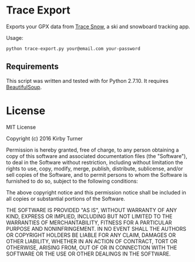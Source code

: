 # Trace Export

Exports your GPX data from [Trace Snow](http://snow.traceup.com), a ski and snowboard tracking app.
 
Usage:

`python trace-export.py your@email.com your-password`

## Requirements

This script was written and tested with for Python 2.7.10. It requires [BeautifulSoup](https://www.crummy.com/software/BeautifulSoup/).

# License

MIT License

Copyright (c) 2016 Kirby Turner

Permission is hereby granted, free of charge, to any person obtaining a copy of this software and associated documentation files (the "Software"), to deal in the Software without restriction, including without limitation the rights to use, copy, modify, merge, publish, distribute, sublicense, and/or sell copies of the Software, and to permit persons to whom the Software is furnished to do so, subject to the following conditions:

The above copyright notice and this permission notice shall be included in all copies or substantial portions of the Software.

THE SOFTWARE IS PROVIDED "AS IS", WITHOUT WARRANTY OF ANY KIND, EXPRESS OR IMPLIED, INCLUDING BUT NOT LIMITED TO THE WARRANTIES OF MERCHANTABILITY, FITNESS FOR A PARTICULAR PURPOSE AND NONINFRINGEMENT. IN NO EVENT SHALL THE AUTHORS OR COPYRIGHT HOLDERS BE LIABLE FOR ANY CLAIM, DAMAGES OR OTHER LIABILITY, WHETHER IN AN ACTION OF CONTRACT, TORT OR OTHERWISE, ARISING FROM, OUT OF OR IN CONNECTION WITH THE SOFTWARE OR THE USE OR OTHER DEALINGS IN THE SOFTWARE.
